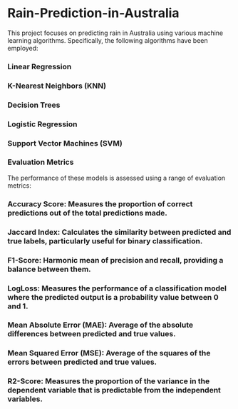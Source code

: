# Rain-Prediction-in-Australia

This project focuses on predicting rain in Australia using various machine learning algorithms. Specifically, the following algorithms have been employed:
### Linear Regression
### K-Nearest Neighbors (KNN)
### Decision Trees
### Logistic Regression
### Support Vector Machines (SVM)
### Evaluation Metrics

The performance of these models is assessed using a range of evaluation metrics:
### Accuracy Score: Measures the proportion of correct predictions out of the total predictions made.
### Jaccard Index: Calculates the similarity between predicted and true labels, particularly useful for binary classification.
### F1-Score: Harmonic mean of precision and recall, providing a balance between them.
### LogLoss: Measures the performance of a classification model where the predicted output is a probability value between 0 and 1.
### Mean Absolute Error (MAE): Average of the absolute differences between predicted and true values.
### Mean Squared Error (MSE): Average of the squares of the errors between predicted and true values.
### R2-Score: Measures the proportion of the variance in the dependent variable that is predictable from the independent variables.
